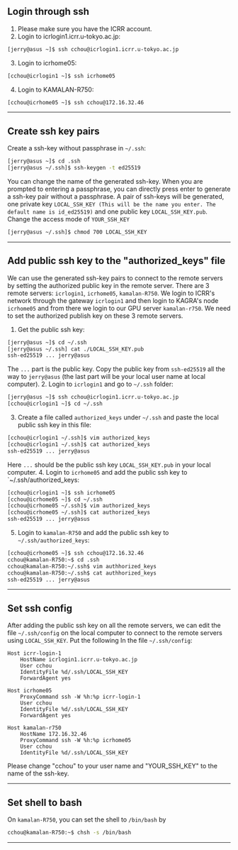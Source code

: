 ## Login through ssh

1. Please make sure you have the ICRR account.
2. Login to icrlogin1.icrr.u-tokyo.ac.jp:

```bash
[jerry@asus ~]$ ssh cchou@icrlogin1.icrr.u-tokyo.ac.jp
```

3. Login to icrhome05:

```bash
[cchou@icrlogin1 ~]$ ssh icrhome05
```

4. Login to KAMALAN-R750:

```bash
[cchou@icrhome05 ~]$ ssh cchou@172.16.32.46
```

---

## Create ssh key pairs

Create a ssh-key without passphrase in `~/.ssh`:

```bash
[jerry@asus ~]$ cd .ssh
[jerry@asus ~/.ssh]$ ssh-keygen -t ed25519
```

You can change the name of the generated ssh-key. When you are prompted to entering a passphrase, you can directly press enter to generate a ssh-key pair without a passphrase. A pair of ssh-keys will be generated, one private key `LOCAL_SSH_KEY (This will be the name you enter. The default name is id_ed25519)` and one public key `LOCAL_SSH_KEY.pub`.
Change the access mode of `YOUR_SSH_KEY`

```bash
[jerry@asus ~/.ssh]$ chmod 700 LOCAL_SSH_KEY
```

---

## Add public ssh key to the "authorized_keys" file

We can use the generated ssh-key pairs to connect to the remote servers by setting the authorized public key in the remote server. There are 3 remote servers: `icrlogin1`, `icrhome05`, `kamalan-R750`. We login to ICRR's network through the gateway `icrlogin1` and then login to KAGRA's node `icrhome05` and from there we login to our GPU server `kamalan-r750`. We need to set the authorized publish key on these 3 remote servers.

1. Get the public ssh key:

```bash
[jerry@asus ~]$ cd ~/.ssh
[jerry@asus ~/.ssh] cat ./LOCAL_SSH_KEY.pub
ssh-ed25519 ... jerry@asus
```

The `...` part is the public key. Copy the public key from `ssh-ed25519` all the way to `jerry@asus` (the last part will be your local user name at local computer). 2. Login to `icrlogin1` and go to `~/.ssh` folder:

```bash
[jerry@asus ~]$ ssh cchou@icrlogin1.icrr.u-tokyo.ac.jp
[cchou@icrlogin1 ~]$ cd ~/.ssh
```

3. Create a file called `authorized_keys` under `~/.ssh` and paste the local public ssh key in this file:

```bash
[cchou@icrlogin1 ~/.ssh]$ vim authorized_keys
[cchou@icrlogin1 ~/.ssh]$ cat authorized_keys
ssh-ed25519 ... jerry@asus
```

Here `...` should be the public ssh key `LOCAL_SSH_KEY.pub` in your local computer. 4. Login to `icrhome05` and add the public ssh key to `~/.ssh/authorized_keys:

```bash
[cchou@icrlogin1 ~]$ ssh icrhome05
[cchou@icrhome05 ~]$ cd ~/.ssh
[cchou@icrhome05 ~/.ssh]$ vim authorized_keys
[cchou@icrhome05 ~/.ssh]$ cat authorized_keys
ssh-ed25519 ... jerry@asus
```

5. Login to `kamalan-R750` and add the public ssh key to `~/.ssh/authorized_keys`:

```bash
[cchou@icrhome05 ~]$ ssh cchou@172.16.32.46
cchou@kamalan-R750:~$ cd .ssh
cchou@kamalan-R750:~/.ssh$ vim authhorized_keys
cchou@kamalan-R750:~/.ssh$ cat authhorized_keys
ssh-ed25519 ... jerry@asus
```

---

## Set ssh config

After adding the public ssh key on all the remote servers, we can edit the file `~/.ssh/config` on the local computer to connect to the remote servers using `LOCAL_SSH_KEY`.
Put the following In the file `~/.ssh/config`:

```
Host icrr-login-1
	HostName icrlogin1.icrr.u-tokyo.ac.jp
	User cchou
	IdentityFile %d/.ssh/LOCAL_SSH_KEY
	ForwardAgent yes

Host icrhome05
	ProxyCommand ssh -W %h:%p icrr-login-1
	User cchou
	IdentityFile %d/.ssh/LOCAL_SSH_KEY
	ForwardAgent yes

Host kamalan-r750
	HostName 172.16.32.46
	ProxyCommand ssh -W %h:%p icrhome05
	User cchou
	IdentityFile %d/.ssh/LOCAL_SSH_KEY
```

Please change "cchou" to your user name and "YOUR_SSH_KEY" to the name of the ssh-key.

---

## Set shell to bash

On `kamalan-R750`, you can set the shell to `/bin/bash` by

```bash
cchou@kamalan-R750:~$ chsh -s /bin/bash
```

---

